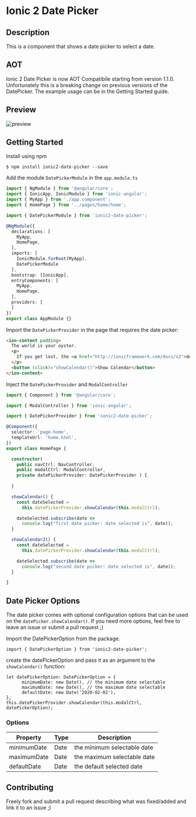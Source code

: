 # Ionic 2 Date Picker

## Description
This is a component that shows a date picker to select a date.

## AOT
Ionic 2 Date Picker is now AOT Compatibile starting from version 1.1.0. Unfortunately this is a breaking change on previous versions of the DatePicker. The example usage can be in the Getting Started guide. 

## Preview
![preview](https://github.com/shangyilim/ionic2-date-picker/blob/master/date-picker.PNG?raw=true)
## Getting Started
Install using npm

`$ npm install ionic2-date-picker --save`

Add the module `DatePickerModule` in the `app.module.ts`
```typescript
import { NgModule } from '@angular/core';
import { IonicApp, IonicModule } from 'ionic-angular';
import { MyApp } from './app.component';
import { HomePage } from '../pages/home/home';

import { DatePickerModule } from 'ionic2-date-picker';

@NgModule({
  declarations: [
    MyApp,
    HomePage,
  ],
  imports: [
    IonicModule.forRoot(MyApp),
    DatePickerModule
  ],
  bootstrap: [IonicApp],
  entryComponents: [
    MyApp,
    HomePage,
  ],
  providers: [
  ]
})
export class AppModule {}
```

Import the `DatePickerProvider` in the page that requires the date picker:
```html
<ion-content padding>
  The world is your oyster.
  <p>
    If you get lost, the <a href="http://ionicframework.com/docs/v2">docs</a> will be your guide.
  </p>
  <button (click)="showCalendar()">Show Calendar</button>
</ion-content>
```

Inject the `DatePickerProvider` and  `ModalController` 
```typescript
import { Component } from '@angular/core';

import { ModalController } from 'ionic-angular';

import { DatePickerProvider } from 'ionic2-date-picker';

@Component({
  selector: 'page-home',
  templateUrl: 'home.html',
})
export class HomePage {

  constructor(
    public navCtrl: NavController,
    public modalCtrl: ModalController,
    private datePickerProvider: DatePickerProvider ) {
    
  }

  showCalendar() {
    const dateSelected = 
      this.datePickerProvider.showCalendar(this.modalCtrl);

    dateSelected.subscribe(date => 
      console.log("first date picker: date selected is", date));
  }

  showCalendar2() {
    const dateSelected = 
      this.datePickerProvider.showCalendar(this.modalCtrl);

    dateSelected.subscribe(date => 
      console.log("second date picker: date selected is", date));
  }

}

```

## Date Picker Options
The date picker comes with optional configuration options that can be used on the `datePicker.showCalendar()`.
If you need more options, feel free to leave an issue or submit a pull request ;)

Import the DatePickerOption from the package.
```
import { DatePickerOption } from 'ionic2-date-picker';
```

create the datePickerOption and pass it as an argument to the `showCalendar()` function:
```
let datePickerOption: DatePickerOption = {
      minimumDate: new Date(), // the minimum date selectable
      maximumDate: new Date(), // the maximum date selectable
      defaultDate: new Date('2020-02-02'),
}; 
this.datePickerProvider.showCalendar(this.modalCtrl, datePickerOption);

```
### Options
| Property      | Type | Description  |
| ------------- |------| -------------|
| minimumDate   | Date | the minimum selectable date |
| maximumDate   | Date | the maximum selectable date |
| defaultDate   | Date | the default selected date   |

## Contributing
Freely fork and submit a pull request describing what was fixed/added and link it to an issue ;)

